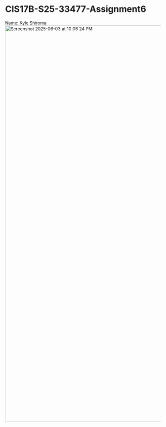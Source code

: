 # CIS17B-S25-33477-Assignment6

Name: Kyle Shiroma
<img width="1280" alt="Screenshot 2025-06-03 at 10 06 24 PM" src="https://github.com/user-attachments/assets/b3c81de5-7f8a-4676-a604-84b73226011a" />
